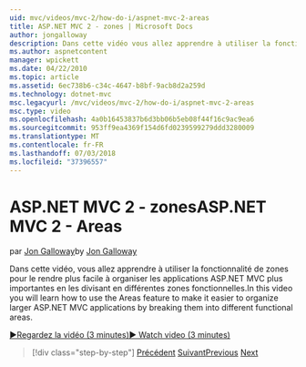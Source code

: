 ```yaml
---
uid: mvc/videos/mvc-2/how-do-i/aspnet-mvc-2-areas
title: ASP.NET MVC 2 - zones | Microsoft Docs
author: jongalloway
description: Dans cette vidéo vous allez apprendre à utiliser la fonctionnalité de zones pour faciliter leur organiser les applications ASP.NET MVC plus importantes en les divisant en différents Fonct...
ms.author: aspnetcontent
manager: wpickett
ms.date: 04/22/2010
ms.topic: article
ms.assetid: 6ec738b6-c34c-4647-b8bf-9acb8d2a259d
ms.technology: dotnet-mvc
msc.legacyurl: /mvc/videos/mvc-2/how-do-i/aspnet-mvc-2-areas
msc.type: video
ms.openlocfilehash: 4a0b16453837b6d3bb06b5eb08f44f16c9ac9ea6
ms.sourcegitcommit: 953ff9ea4369f154d6fd0239599279ddd3280009
ms.translationtype: MT
ms.contentlocale: fr-FR
ms.lasthandoff: 07/03/2018
ms.locfileid: "37396557"
---
```

<a name="aspnet-mvc-2---areas"></a><span data-ttu-id="0a796-103">ASP.NET MVC 2 - zones</span><span class="sxs-lookup"><span data-stu-id="0a796-103">ASP.NET MVC 2 - Areas</span></span>
====================
<span data-ttu-id="0a796-104">par [Jon Galloway](https://github.com/jongalloway)</span><span class="sxs-lookup"><span data-stu-id="0a796-104">by [Jon Galloway](https://github.com/jongalloway)</span></span>

<span data-ttu-id="0a796-105">Dans cette vidéo, vous allez apprendre à utiliser la fonctionnalité de zones pour le rendre plus facile à organiser les applications ASP.NET MVC plus importantes en les divisant en différentes zones fonctionnelles.</span><span class="sxs-lookup"><span data-stu-id="0a796-105">In this video you will learn how to use the Areas feature to make it easier to organize larger ASP.NET MVC applications by breaking them into different functional areas.</span></span>

[<span data-ttu-id="0a796-106">&#9654;Regardez la vidéo (3 minutes)</span><span class="sxs-lookup"><span data-stu-id="0a796-106">&#9654; Watch video (3 minutes)</span></span>](https://channel9.msdn.com/Blogs/ASP-NET-Site-Videos/aspnet-mvc-2-areas)

> [!div class="step-by-step"]
> <span data-ttu-id="0a796-107">[Précédent](mvc2-template-customization.md)
> [Suivant](aspnet-mvc-2-render-action.md)</span><span class="sxs-lookup"><span data-stu-id="0a796-107">[Previous](mvc2-template-customization.md)
[Next](aspnet-mvc-2-render-action.md)</span></span>
